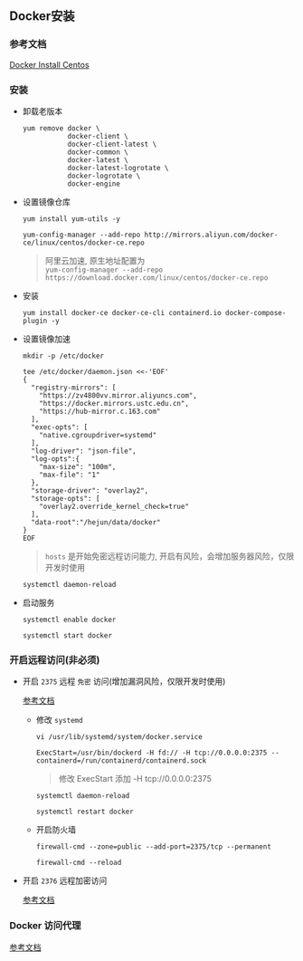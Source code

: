 ## Docker安装

### 参考文档

[Docker Install Centos](https://docs.docker.com/engine/install/centos/)

### 安装

- 卸载老版本
  ```
  yum remove docker \
             docker-client \
             docker-client-latest \
             docker-common \
             docker-latest \
             docker-latest-logrotate \
             docker-logrotate \
             docker-engine
  ```

- 设置镜像仓库

  ```
  yum install yum-utils -y
  ```

  ```
  yum-config-manager --add-repo http://mirrors.aliyun.com/docker-ce/linux/centos/docker-ce.repo
  ```
  > 阿里云加速, 原生地址配置为 <br/> `yum-config-manager --add-repo https://download.docker.com/linux/centos/docker-ce.repo`

- 安装

  ```
  yum install docker-ce docker-ce-cli containerd.io docker-compose-plugin -y
  ```

- 设置镜像加速

  ```
  mkdir -p /etc/docker
  ```

  ```
  tee /etc/docker/daemon.json <<-'EOF'
  {
    "registry-mirrors": [
      "https://zv4800vv.mirror.aliyuncs.com",
      "https://docker.mirrors.ustc.edu.cn",
      "https://hub-mirror.c.163.com"
    ],
    "exec-opts": [
      "native.cgroupdriver=systemd"
    ],
    "log-driver": "json-file",
    "log-opts":{
      "max-size": "100m",
      "max-file": "1"
    },
    "storage-driver": "overlay2",
    "storage-opts": [
      "overlay2.override_kernel_check=true"
    ],
    "data-root":"/hejun/data/docker"
  }
  EOF
  
  ```
  > `hosts` 是开始免密远程访问能力, 开启有风险，会增加服务器风险，仅限开发时使用

  ```
  systemctl daemon-reload
  ```

- 启动服务

  ```
  systemctl enable docker
  ```

  ```
  systemctl start docker
  ```

### 开启远程访问(非必须)

- 开启 `2375` 远程 `免密` 访问(增加漏洞风险，仅限开发时使用)
  
  [参考文档](https://docs.docker.com/engine/install/linux-postinstall/#configuring-remote-access-with-systemd-unit-file)

  - 修改 `systemd`
    
    ```
    vi /usr/lib/systemd/system/docker.service
    ```
    
    ```
    ExecStart=/usr/bin/dockerd -H fd:// -H tcp://0.0.0.0:2375 --containerd=/run/containerd/containerd.sock
    ```
    > 修改 ExecStart 添加 -H tcp://0.0.0.0:2375
    
    ```
    systemctl daemon-reload
    ```
    
    ```
    systemctl restart docker
    ```
    
  - 开启防火墙
    ```
    firewall-cmd --zone=public --add-port=2375/tcp --permanent
    ```
  
    ```
    firewall-cmd --reload
    ```

- 开启 `2376` 远程加密访问

  [参考文档](https://docs.docker.com/engine/security/protect-access/#use-tls-https-to-protect-the-docker-daemon-socket)

### Docker 访问代理

[参考文档](https://docs.docker.com/config/daemon/systemd/#httphttps-proxy)
